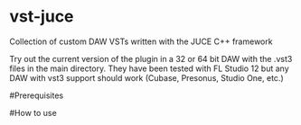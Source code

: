 # vst-juce
Collection of custom DAW VSTs written with the JUCE C++ framework

Try out the current version of the plugin in a 32 or 64 bit DAW with the .vst3 files in the main directory. They have been tested with FL Studio 12 but any DAW with vst3 support should work (Cubase, Presonus, Studio One, etc.)

#Prerequisites

#How to use
